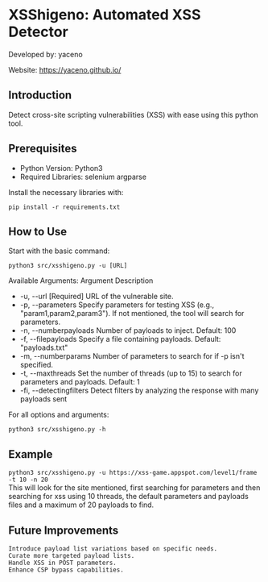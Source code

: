 # XSShigeno: Automated XSS Detector

Developed by: yaceno  

Website: https://yaceno.github.io/

## Introduction

Detect cross-site scripting vulnerabilities (XSS) with ease using this python tool.

## Prerequisites
- Python Version: Python3
- Required Libraries:
        selenium
        argparse

Install the necessary libraries with:

`pip install -r requirements.txt`

## How to Use

Start with the basic command:

`python3 src/xsshigeno.py -u [URL]`

Available Arguments:
Argument	Description
- -u, --url	[Required] URL of the vulnerable site.
- -p, --parameters	Specify parameters for testing XSS (e.g., "param1,param2,param3"). If not mentioned, the tool will search for parameters.
- -n, --numberpayloads	Number of payloads to inject. Default: 100
- -f, --filepayloads	Specify a file containing payloads. Default: "payloads.txt"
- -m, --numberparams	Number of parameters to search for if -p isn't specified.
- -t, --maxthreads	Set the number of threads (up to 15) to search for parameters and payloads. Default: 1
-   -fi, --detectingfilters        Detect filters by analyzing the response with many payloads sent

For all options and arguments:

`python3 src/xsshigeno.py -h`

## Example 
`python3 src/xsshigeno.py -u https://xss-game.appspot.com/level1/frame -t 10 -n 20`  
This will look for the site mentioned, first searching for parameters and then searching for xss using 10 threads, the default parameters and payloads files and a maximum of 20 payloads to find.

## Future Improvements

    Introduce payload list variations based on specific needs.
    Curate more targeted payload lists.
    Handle XSS in POST parameters.
    Enhance CSP bypass capabilities.
